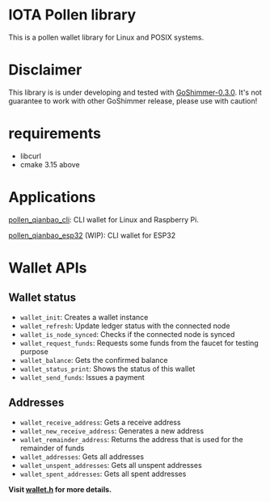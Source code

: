 # IOTA Pollen library  

This is a pollen wallet library for Linux and POSIX systems. 

# Disclaimer  

This library is is under developing and tested with [GoShimmer-0.3.0](https://github.com/iotaledger/goshimmer/releases/tag/v0.3.0). It's not guarantee to work with other GoShimmer release, please use with caution!  

# requirements  

* libcurl
* cmake 3.15 above

# Applications  

[pollen_qianbao_cli](https://github.com/oopsmonk/pollen_qianbao_cli): CLI wallet for Linux and Raspberry Pi.  

[pollen_qianbao_esp32](https://github.com/oopsmonk/iota_c_platformIO/tree/dev_pollen_esp32) (WIP): CLI wallet for ESP32 

# Wallet APIs  

## Wallet status  

* `wallet_init`: Creates a wallet instance
* `wallet_refresh`: Update ledger status with the connected node
* `wallet_is_node_synced`: Checks if the connected node is synced
* `wallet_request_funds`: Requests some funds from the faucet for testing purpose
* `wallet_balance`: Gets the confirmed balance
* `wallet_status_print`: Shows the status of this wallet
* `wallet_send_funds`: Issues a payment

## Addresses  

* `wallet_receive_address`: Gets a receive address
* `wallet_new_receive_address`: Generates a new address
* `wallet_remainder_address`: Returns the address that is used for the remainder of funds
* `wallet_addresses`: Gets all addresses
* `wallet_unspent_addresses`: Gets all unspent addresses
* `wallet_spent_addresses`: Gets all spent addresses

**Visit [wallet.h](https://github.com/oopsmonk/pollen_qianbao/blob/master/src/wallet/wallet.h) for more details.**

